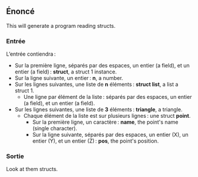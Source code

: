 ## Énoncé

This will generate a program reading structs.

### Entrée

L’entrée contiendra :

- Sur la première ligne, séparés par des espaces, un entier (a field), et un
  entier (a field) : **struct**, a struct 1 instance.
- Sur la ligne suivante, un entier : **n**, a number.
- Sur les lignes suivantes, une liste de **n** éléments : **struct list**, a
  list a struct 1.
    - Une ligne par élément de la liste : séparés par des espaces, un entier (a
      field), et un entier (a field).
- Sur les lignes suivantes, une liste de **3** éléments : **triangle**, a
  triangle.
    - Chaque élément de la liste est sur plusieurs lignes : une struct
      **point**.
        - Sur la première ligne, un caractère : **name**, the point's name
          (single character).
        - Sur la ligne suivante, séparés par des espaces, un entier (X), un
          entier (Y), et un entier (Z) : **pos**, the point's position.

### Sortie

Look at them structs.
